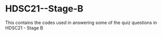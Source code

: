 # HDSC21--Stage-B
This contains the codes used in answering some of the quiz questions in HDSC21 - Stage B
